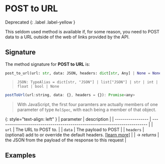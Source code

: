 # POST to URL
Deprecated
{: .label .label-yellow }

This seldom used method is available if, for some reason, you need to POST data to a URL outside of the web of links provided by the API.

## Signature
The method signature for **POST to URL** is:
<tabs>
<tab name="Python">

```python
post_to_url(url: str, data: JSON, headers: dict[str, Any] | None = None) -> JSON
```
> `JSON: TypeAlias = dict[str, "JSON"] | list["JSON"] | str | int | float | bool | None`
</tab>

<tab name="JavaScript">

```javascript
postToUrl(url:string, data: {}, headers = {}): Promise<any>
```
> With JavaScript, the first four paramters are actually members of one parameter of type `RelSpec`, with each being a member of that object.
</tab>

<future-languages />
</tabs>

{: style="text-align: left" }
| parameter         | description                                                                 |
| ----------------- | --------------------------------------------------------------------------- |
| `url`             | The URL to POST to.                                                         |
| `data`            | The payload to POST                                                         |
| `headers`         | (optional) add to or override the default headers. [[learn more]](/headers) |
| -> *returns*      | the JSON from the payload of the response to this request                   |


## Examples
